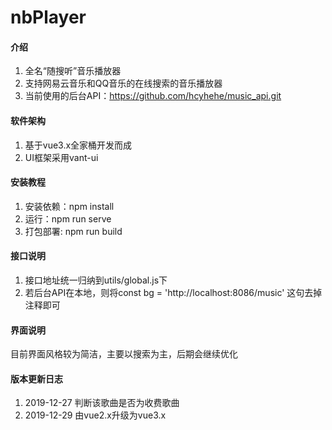 # nbPlayer

#### 介绍
1. 全名“随搜听”音乐播放器
2. 支持网易云音乐和QQ音乐的在线搜索的音乐播放器
3. 当前使用的后台API：https://github.com/hcyhehe/music_api.git


#### 软件架构
1. 基于vue3.x全家桶开发而成
2. UI框架采用vant-ui


#### 安装教程
1. 安装依赖：npm install 
2. 运行：npm run serve
3. 打包部署: npm run build


#### 接口说明
1. 接口地址统一归纳到utils/global.js下
2. 若后台API在本地，则将const bg = 'http://localhost:8086/music' 这句去掉注释即可


#### 界面说明
目前界面风格较为简洁，主要以搜索为主，后期会继续优化


#### 版本更新日志
1.  2019-12-27  判断该歌曲是否为收费歌曲
2.  2019-12-29  由vue2.x升级为vue3.x

